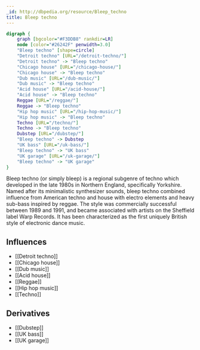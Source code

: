 ```yaml
---
_id: http://dbpedia.org/resource/Bleep_techno
title: Bleep techno
---
```


```dot
digraph {
	graph [bgcolor="#F3DDB8" rankdir=LR]
	node [color="#26242F" penwidth=3.0]
	"Bleep techno" [shape=circle]
	"Detroit techno" [URL="/detroit-techno/"]
	"Detroit techno" -> "Bleep techno"
	"Chicago house" [URL="/chicago-house/"]
	"Chicago house" -> "Bleep techno"
	"Dub music" [URL="/dub-music/"]
	"Dub music" -> "Bleep techno"
	"Acid house" [URL="/acid-house/"]
	"Acid house" -> "Bleep techno"
	Reggae [URL="/reggae/"]
	Reggae -> "Bleep techno"
	"Hip hop music" [URL="/hip-hop-music/"]
	"Hip hop music" -> "Bleep techno"
	Techno [URL="/techno/"]
	Techno -> "Bleep techno"
	Dubstep [URL="/dubstep/"]
	"Bleep techno" -> Dubstep
	"UK bass" [URL="/uk-bass/"]
	"Bleep techno" -> "UK bass"
	"UK garage" [URL="/uk-garage/"]
	"Bleep techno" -> "UK garage"
}
```

Bleep techno (or simply bleep) is a regional subgenre of techno which developed in the late 1980s in Northern England, specifically Yorkshire. Named after its minimalistic synthesizer sounds, bleep techno combined influence from American techno and house with electro elements and heavy sub-bass inspired by reggae. The style was commercially successful between 1989 and 1991, and became associated with artists on the Sheffield label Warp Records. It has been characterized as the first uniquely British style of electronic dance music.

## Influences
- [[Detroit techno]]
- [[Chicago house]]
- [[Dub music]]
- [[Acid house]]
- [[Reggae]]
- [[Hip hop music]]
- [[Techno]]

## Derivatives
- [[Dubstep]]
- [[UK bass]]
- [[UK garage]]
